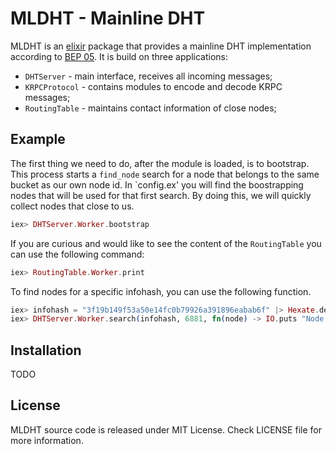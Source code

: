 # MLDHT - Mainline DHT

MLDHT is an [elixir](http://elixir-lang.org/) package that provides a mainline DHT implementation according to [BEP 05](http://www.bittorrent.org/beps/bep_0005.html). It is build on three applications:

  * `DHTServer` - main interface, receives all incoming messages;
  * `KRPCProtocol` - contains modules to encode and decode KRPC messages;
  * `RoutingTable` - maintains contact information of close nodes;

## Example

The first thing we need to do, after the module is loaded, is to bootstrap. This process starts a `find_node` search for a node that belongs to the same bucket as our own node id. In `config.ex' you will find the boostrapping nodes that will be used for that first search. By doing this, we will quickly collect nodes that close to us.

```elixir
iex> DHTServer.Worker.bootstrap
```

If you are curious and would like to see the content of the `RoutingTable` you can use the following command:

```elixir
iex> RoutingTable.Worker.print
```

To find nodes for a specific infohash, you can use the following function.

```elixir
iex> infohash = "3f19b149f53a50e14fc0b79926a391896eabab6f" |> Hexate.decode ## Ubuntu 15.04
iex> DHTServer.Worker.search(infohash, 6881, fn(node) -> IO.puts "Node found: #{inspect node}" end)
```

## Installation

TODO

## License

MLDHT source code is released under MIT License.
Check LICENSE file for more information.